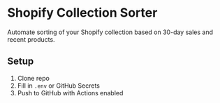 # Shopify Collection Sorter

Automate sorting of your Shopify collection based on 30-day sales and recent products.

## Setup

1. Clone repo
2. Fill in `.env` or GitHub Secrets
3. Push to GitHub with Actions enabled